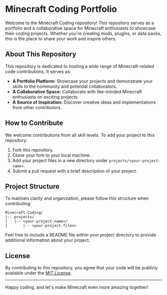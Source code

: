 # Minecraft Coding Portfolio

Welcome to the Minecraft Coding repository! This repository serves as a portfolio and a collaborative space for Minecraft enthusiasts to showcase their coding projects. Whether you're creating mods, plugins, or data packs, this is the place to share your work and inspire others.

## About This Repository

This repository is dedicated to hosting a wide range of Minecraft-related code contributions. It serves as:

- **A Portfolio Platform:** Showcase your projects and demonstrate your skills to the community and potential collaborators.
- **A Collaborative Space:** Collaborate with like-minded Minecraft enthusiasts on exciting projects.
- **A Source of Inspiration:** Discover creative ideas and implementations from other contributors.

## How to Contribute

We welcome contributions from all skill levels. To add your project to this repository:

1. Fork this repository.
2. Clone your fork to your local machine.
3. Add your project files in a new directory under `projects/<your-project-name>`. 
4. Submit a pull request with a brief description of your project.

## Project Structure

To maintain clarity and organization, please follow this structure when contributing:

```
Minecraft-Coding/
|-- projects/
|   |-- <your-project-name>/
|       |-- <your-project-files>
```

Feel free to include a README file within your project directory to provide additional information about your project.

## License

By contributing to this repository, you agree that your code will be publicly available under the [MIT License](LICENSE).

---

Happy coding, and let's make Minecraft even more amazing together!